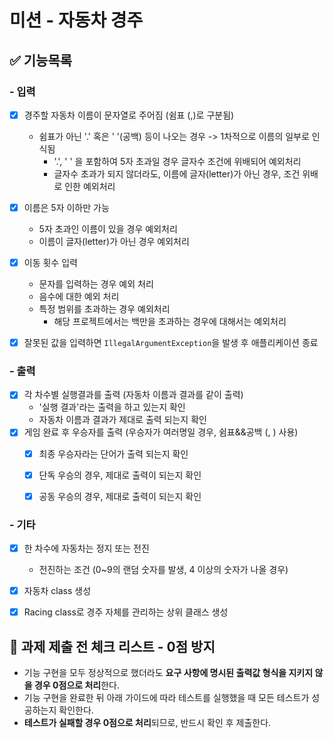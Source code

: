 # 미션 - 자동차 경주

## ✅ 기능목록
### - 입력
- [x] 경주할 자동차 이름이 문자열로 주어짐 (쉼표 (,)로 구분됨)
  - 쉼표가 아닌 '.' 혹은 ' '(공백) 등이 나오는 경우 -> 1차적으로 이름의 일부로 인식됨
    - '.', ' ' 을 포함하여 5자 초과일 경우 글자수 조건에 위배되어 예외처리
    - 글자수 초과가 되지 않더라도, 이름에 글자(letter)가 아닌 경우, 조건 위배로 인한 예외처리
- [x] 이름은 5자 이하만 가능
  - 5자 초과인 이름이 있을 경우 예외처리
  - 이름이 글자(letter)가 아닌 경우 예외처리
- [x] 이동 횟수 입력
  - 문자를 입력하는 경우 예외 처리
  - 음수에 대한 예외 처리
  - 특정 범위를 초과하는 경우 예외처리
    - 해당 프로젝트에서는 백만을 초과하는 경우에 대해서는 예외처리
- [x] 잘못된 값을 입력하면 `IllegalArgumentException`을 발생 후 애플리케이션 종료


### - 출력
- [x] 각 차수별 실행결과를 출력 (자동차 이름과 결과를 같이 출력)
  - '실행 결과'라는 출력을 하고 있는지 확인
  - 자동차 이름과 결과가 제대로 출력 되는지 확인
- [x] 게임 완료 후 우승자를 출력 (우승자가 여러명일 경우, 쉼표&&공백 (, ) 사용)
  - [x] 최종 우승자라는 단어가 출력 되는지 확인
  - [x] 단독 우승의 경우, 제대로 출력이 되는지 확인
  - [x] 공동 우승의 경우, 제대로 출력이 되는지 확인


### - 기타
- [x] 한 차수에 자동차는 정지 또는 전진
  - 전진하는 조건 (0~9의 랜덤 숫자를 발생, 4 이상의 숫자가 나올 경우)
- [x] 자동차 class 생성
- [x] Racing class로 경주 자체를 관리하는 상위 클래스 생성


## 🚨 과제 제출 전 체크 리스트 - 0점 방지

- 기능 구현을 모두 정상적으로 했더라도 **요구 사항에 명시된 출력값 형식을 지키지 않을 경우 0점으로 처리**한다.
- 기능 구현을 완료한 뒤 아래 가이드에 따라 테스트를 실행했을 때 모든 테스트가 성공하는지 확인한다.
- **테스트가 실패할 경우 0점으로 처리**되므로, 반드시 확인 후 제출한다.
